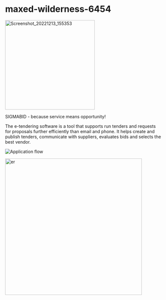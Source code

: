 # maxed-wilderness-6454
<img width="289" alt="Screenshot_20221213_155353" src="https://user-images.githubusercontent.com/107460190/208251158-c1f62ecd-dcb8-40c9-9235-8617eab4c0c7.png">

SIGMABID - because service means opportunity!

The e-tendering software is a tool that supports run tenders and requests for proposals further efficiently than email and phone. It helps create and publish tenders, communicate with suppliers, evaluates bids and selects the best vendor.

![Application flow](https://user-images.githubusercontent.com/107460190/208251199-da2ecd2d-f34c-4740-979c-6bf452b41c00.png)

<img width="441" alt="er" src="https://user-images.githubusercontent.com/107460190/208251172-ac2da0f9-a445-41b9-bbc2-95ace69d404d.png">

